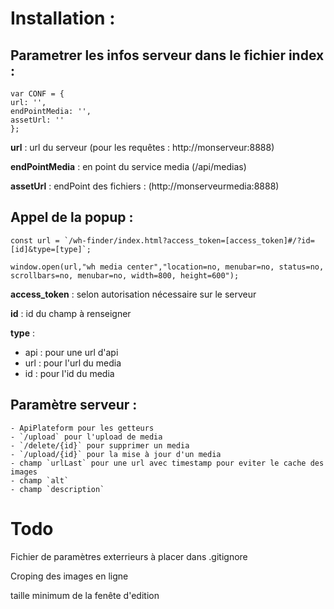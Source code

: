 # Installation : 

## Parametrer les infos serveur dans le fichier index : 

    var CONF = {
    url: '',
    endPointMedia: '',
    assetUrl: ''
    }; 

**url** : url du serveur (pour les requêtes : http://monserveur:8888) 

**endPointMedia** : en point du service media (/api/medias)

**assetUrl** : endPoint des fichiers : (http://monserveurmedia:8888)

## Appel de la popup : 

    const url = `/wh-finder/index.html?access_token=[access_token]#/?id=[id]&type=[type]`; 
    
    window.open(url,"wh media center","location=no, menubar=no, status=no, scrollbars=no, menubar=no, width=800, height=600");

**access_token** : selon autorisation nécessaire sur le serveur

**id** : id du champ à renseigner

**type** : 
- api : pour une url d'api
- url : pour l'url du media
- id : pour l'id du media

## Paramètre serveur : 

    - ApiPlateform pour les getteurs
    - `/upload` pour l'upload de media
    - `/delete/{id}` pour supprimer un media
    - `/upload/{id}` pour la mise à jour d'un media
    - champ `urlLast` pour une url avec timestamp pour eviter le cache des images
    - champ `alt` 
    - champ `description` 

# Todo 

Fichier de paramètres exterrieurs à placer dans .gitignore 

Croping des images en ligne

taille minimum de la fenête d'edition


